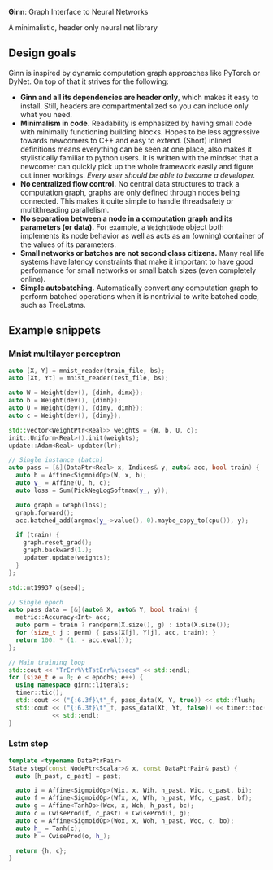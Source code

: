 __Ginn__: Graph Interface to Neural Networks

A minimalistic, header only neural net library

## Design goals
Ginn is inspired by dynamic computation graph approaches like PyTorch or DyNet. On top of that it strives for the following:
- **Ginn and all its dependencies are header only**, which makes it easy to install. Still, headers are compartmentalized so you can include only what you need. 
- **Minimalism in code.** Readability is emphasized by having small code with minimally functioning building blocks. Hopes to be less aggressive towards newcomers to C++ and easy to extend. (Short) inlined definitions means everything can be seen at one place, also makes it stylistically familiar to python users. It is written with the mindset that a newcomer can quickly pick up the whole framework easily and figure out inner workings. _Every user should be able to become a developer._
- **No centralized flow control.** No central data structures to track a computation graph, graphs are only defined through nodes being connected. This makes it quite simple to handle threadsafety or multithreading parallelism. 
- **No separation between a node in a computation graph and its parameters (or data).**
For example, a `WeightNode` object both implements its node behavior as well as acts as an (owning) container of
the values of its parameters.
- **Small networks or batches are not second class citizens.** Many real life systems have latency
constraints that make it important to have good performance for small networks or
small batch sizes (even completely online).
- **Simple autobatching.** Automatically convert any computation graph to perform
batched operations when it is nontrivial to write batched code, such as TreeLstms.

## Example snippets

### Mnist multilayer perceptron

```cpp
auto [X, Y] = mnist_reader(train_file, bs);
auto [Xt, Yt] = mnist_reader(test_file, bs);

auto W = Weight(dev(), {dimh, dimx});
auto b = Weight(dev(), {dimh});
auto U = Weight(dev(), {dimy, dimh});
auto c = Weight(dev(), {dimy});

std::vector<WeightPtr<Real>> weights = {W, b, U, c};
init::Uniform<Real>().init(weights);
update::Adam<Real> updater(lr);

// Single instance (batch)
auto pass = [&](DataPtr<Real> x, Indices& y, auto& acc, bool train) {
  auto h = Affine<SigmoidOp>(W, x, b);
  auto y_ = Affine(U, h, c);
  auto loss = Sum(PickNegLogSoftmax(y_, y));

  auto graph = Graph(loss);
  graph.forward();
  acc.batched_add(argmax(y_->value(), 0).maybe_copy_to(cpu()), y);

  if (train) {
    graph.reset_grad();
    graph.backward(1.);
    updater.update(weights);
  }
};

std::mt19937 g(seed);

// Single epoch
auto pass_data = [&](auto& X, auto& Y, bool train) {
  metric::Accuracy<Int> acc;
  auto perm = train ? randperm(X.size(), g) : iota(X.size());
  for (size_t j : perm) { pass(X[j], Y[j], acc, train); }
  return 100. * (1. - acc.eval());
};

// Main training loop
std::cout << "TrErr%\tTstErr%\tsecs" << std::endl;
for (size_t e = 0; e < epochs; e++) {
  using namespace ginn::literals;
  timer::tic();
  std::cout << ("{:6.3f}\t"_f, pass_data(X, Y, true)) << std::flush;
  std::cout << ("{:6.3f}\t"_f, pass_data(Xt, Yt, false)) << timer::toc() / 1e6
            << std::endl;
}
```

### Lstm step

```cpp
template <typename DataPtrPair>
State step(const NodePtr<Scalar>& x, const DataPtrPair& past) {
  auto [h_past, c_past] = past;

  auto i = Affine<SigmoidOp>(Wix, x, Wih, h_past, Wic, c_past, bi);
  auto f = Affine<SigmoidOp>(Wfx, x, Wfh, h_past, Wfc, c_past, bf);
  auto g = Affine<TanhOp>(Wcx, x, Wch, h_past, bc);
  auto c = CwiseProd(f, c_past) + CwiseProd(i, g);
  auto o = Affine<SigmoidOp>(Wox, x, Woh, h_past, Woc, c, bo);
  auto h_ = Tanh(c);
  auto h = CwiseProd(o, h_);

  return {h, c};
}
```
